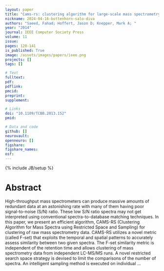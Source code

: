 ```yaml
---
layout: paper
title: "Cams-rs: clustering algorithm for large-scale mass spectrometry data using restricted search space and intelligent random sampling"
nickname: 2024-04-16-bottenhorn-salo-diva
authors: "Saeed, Fahad; Hoffert, Jason D; Knepper, Mark A; "
year: "2014"
journal: IEEE Computer Society Press
volume: 11
issue:
pages: 128-141
is_published: True
image: /assets/images/papers/ieee.png
projects: []
tags: []

# Text
fulltext:
pdf:
pdflink:
pmcid:
preprint: 
supplement:

# Links
doi: "10.1109/TCBB.2013.152"
pmid:

# Data and code
github: []
neurovault:
openneuro: []
figshare:
figshare_names:
osf:
---
```

{% include JB/setup %}

# Abstract

High-throughput mass spectrometers can produce massive amounts of redundant data at an astonishing rate with many of them having poor signal-to-noise (S/N) ratio. These low S/N ratio spectra may not get interpreted using conventional spectra-to-database matching techniques. In this paper, we present an efficient algorithm, CAMS-RS (Clustering Algorithm for Mass Spectra using Restricted Space and Sampling) for clustering of raw mass spectrometry data. CAMS-RS utilizes a novel metric (called F-set) that exploits the temporal and spatial patterns to accurately assess similarity between two given spectra. The F-set similarity metric is independent of the retention time and allows clustering of mass spectrometry data from independent LC-MS/MS runs. A novel restricted search space strategy is devised to limit the comparisons of the number of spectra. An intelligent sampling method is executed on individual …
